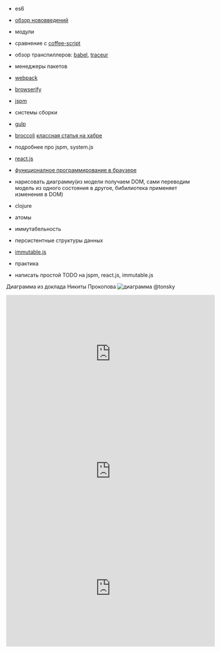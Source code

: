 * es6
 * [обзор нововведений](https://babeljs.io/docs/learn-es2015/)
 * модули
 * сравнение с [coffee-script](http://coffeescript.org/)
 * обзор транспиллеров: [babel](https://babeljs.io), [traceur](https://github.com/google/traceur-compiler)
* менеджеры пакетов
 * [webpack](http://webpack.github.io/)
 * [browserify](http://browserify.org/)
 * [jspm](http://jspm.io/)
* системы сборки
 * [gulp](http://gulpjs.com/)
 * [broccoli](https://github.com/broccolijs/broccoli) [классная статья на хабре](http://habrahabr.ru/post/216715/)
* подробнее про jspm, system.js
* [react.js](https://facebook.github.io/react/)
* [функционалное программирование в браузере](http://tonsky.me/talks/2015-frontendconf/)
 * нарисовать диаграмму(из модели получаем DOM, сами переводим модель из одного состояния в другое, бибилиотека применяет изменения в DOM)
 * clojure
 * атомы
 * иммутабельность
 * персистентные структуры данных
 * [immutable.js](https://facebook.github.io/immutable-js/)

* практика
 * написать простой TODO на jspm, react.js, immutable.js


Диаграмма из доклада Никиты Прокопова
![диаграмма @tonsky](http://tonsky.me/talks/2015-frontendconf/0130%20model-model-dom-dom.png)
 
 <iframe width="560" height="315" src="https://www.youtube.com/embed/NpMnRifyGyw" frameborder="0" allowfullscreen></iframe>
 <iframe width="560" height="315" src="https://www.youtube.com/embed/szJjsduHBQQ" frameborder="0" allowfullscreen></iframe>
 <iframe width="560" height="315" src="https://www.youtube.com/embed/I7IdS-PbEgI" frameborder="0" allowfullscreen></iframe>


